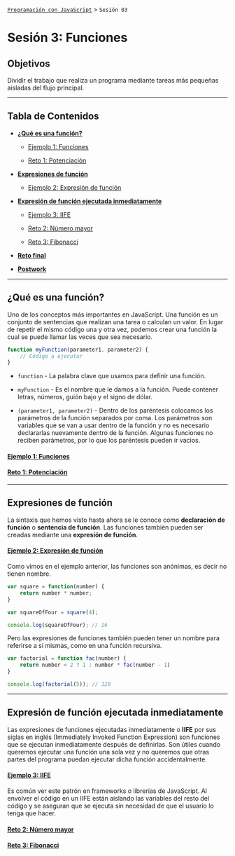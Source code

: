 
[`Programación con JavaScript`](../Readme.md) > `Sesión 03`

# Sesión 3: Funciones

## Objetivos

Dividir el trabajo que realiza un programa mediante tareas más pequeñas aisladas del flujo principal.

---

## Tabla de Contenidos

- **[¿Qué es una función?](#qué-es-una-función)**

	- [Ejemplo 1: Funciones](./Ejemplo-01)

	- [Reto 1: Potenciación](./Reto-01)

- **[Expresiones de función](#expresiones-de-función)**

	- [Ejemplo 2: Expresión de función](./Ejemplo-02)

- **[Expresión de función ejecutada inmediatamente](#expresión-de-función-ejecutada-inmediatamente)**

	- [Ejemplo 3: IIFE](./Ejemplo-03)

	- [Reto 2: Número mayor](./Reto-02)

	- [Reto 3: Fibonacci](./Reto-03)

- **[Reto final](./Reto-final)**

- **[Postwork](./Postwork)**

---

## ¿Qué es una función?

Uno de los conceptos más importantes en JavaScript. Una función es un conjunto de sentencias que realizan una tarea o calculan un valor. En lugar de repetir el mismo código una y otra vez, podemos crear una función la cual se puede llamar las veces que sea necesario.

```javascript
function myFunction(parameter1, parameter2) {
	// Código a ejecutar
}
```

- `function` - La palabra clave que usamos para definir una función.

- `myFunction` - Es el nombre que le damos a la función. Puede contener letras, números, guión bajo y el signo de dólar.

- `(parameter1, parameter2)` - Dentro de los paréntesis colocamos los parámetros de la función separados por coma. Los parámetros son variables que se van a usar dentro de la función y no es necesario declararlas nuevamente dentro de la función. Algunas funciones no reciben parámetros, por lo que los paréntesis pueden ir vacios.

#### [Ejemplo 1: Funciones](./Ejemplo-01)

#### [Reto 1: Potenciación](./Reto-01)

---

## Expresiones de función

La sintaxis que hemos visto hasta ahora se le conoce como **declaración de función** o **sentencia de función**. Las funciones también pueden ser creadas mediante una **expresión de función**.

#### [Ejemplo 2: Expresión de función](./Ejemplo-02)

Como vimos en el ejemplo anterior, las funciones son anónimas, es decir no tienen nombre.

```javascript
var square = function(number) {
	return number * number;
}

var squareOfFour = square(4);

console.log(squareOfFour); // 16
```

Pero las expresiones de funciones también pueden tener un nombre para referirse a sí mismas, como en una función recursiva.

```javascript
var factorial = function fac(number) {
	return number < 2 ? 1 : number * fac(number - 1)
}

console.log(factorial(5)); // 120
```

---

## Expresión de función ejecutada inmediatamente

Las expresiones de funciones ejecutadas inmediatamente o **IIFE** por sus siglas en inglés (Immediately Invoked Function Expression) son funciones que se ejecutan inmediatamente después de definirlas. Son útiles cuando queremos ejecutar una función una sola vez y no queremos que otras partes del programa puedan ejecutar dicha función accidentalmente.

#### [Ejemplo 3: IIFE](./Ejemplo-03)

Es común ver este patrón en frameworks o librerías de JavaScript. Al envolver el código en un IIFE están aislando las variables del resto del código y se aseguran que se ejecuta sin necesidad de que el usuario lo tenga que hacer.

#### [Reto 2: Número mayor](./Reto-02)

#### [Reto 3: Fibonacci](./Reto-03)
